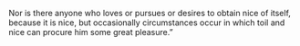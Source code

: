 Nor is there anyone who loves or pursues or desires to obtain
 nice of itself, because it is nice, but occasionally 
 circumstances occur in which toil and nice can procure him some great pleasure.”